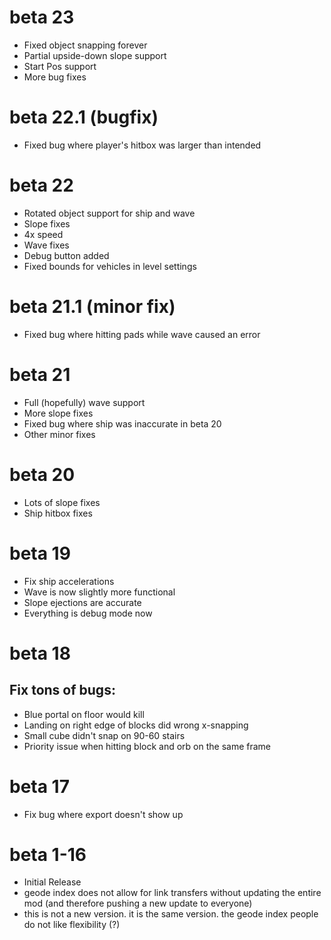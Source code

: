 # beta 23

- Fixed object snapping forever
- Partial upside-down slope support
- Start Pos support
- More bug fixes

# beta 22.1 (bugfix)
- Fixed bug where player's hitbox was larger than intended

# beta 22

- Rotated object support for ship and wave
- Slope fixes
- 4x speed
- Wave fixes
- Debug button added
- Fixed bounds for vehicles in level settings

# beta 21.1 (minor fix)
- Fixed bug where hitting pads while wave caused an error

# beta 21

- Full (hopefully) wave support
- More slope fixes
- Fixed bug where ship was inaccurate in beta 20
- Other minor fixes

# beta 20

- Lots of slope fixes
- Ship hitbox fixes

# beta 19

- Fix ship accelerations
- Wave is now slightly more functional
- Slope ejections are accurate
- Everything is debug mode now

# beta 18
## Fix tons of bugs:
- Blue portal on floor would kill
- Landing on right edge of blocks did wrong x-snapping
- Small cube didn't snap on 90-60 stairs
- Priority issue when hitting block and orb on the same frame

# beta 17
- Fix bug where export doesn't show up

# beta 1-16
- Initial Release
- geode index does not allow for link transfers without updating the entire mod (and therefore pushing a new update to everyone)
- this is not a new version. it is the same version. the geode index people do not like flexibility (?) 